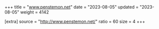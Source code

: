 +++
title = "www.penstemon.net"
date = "2023-08-05"
updated = "2023-08-05"
weight = 4142

[extra]
source = "http://www.penstemon.net/"
ratio = 60
size = 4
+++
